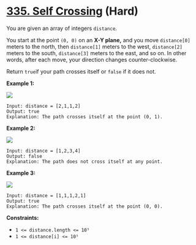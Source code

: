 # [335. Self Crossing][link] (Hard)

[link]: https://leetcode.com/problems/self-crossing/

You are given an array of integers `distance`.

You start at the point `(0, 0)` on an **X-Y plane,** and you move `distance[0]` meters to the north,
then `distance[1]` meters to the west, `distance[2]` meters to the south, `distance[3]` meters to
the east, and so on. In other words, after each move, your direction changes counter-clockwise.

Return `true`if your path crosses itself or  `false` if it does not.

**Example 1:**

![](https://assets.leetcode.com/uploads/2022/12/21/11.jpg)

```
Input: distance = [2,1,1,2]
Output: true
Explanation: The path crosses itself at the point (0, 1).
```

**Example 2:**

![](https://assets.leetcode.com/uploads/2022/12/21/22.jpg)

```
Input: distance = [1,2,3,4]
Output: false
Explanation: The path does not cross itself at any point.
```

**Example 3:**

![](https://assets.leetcode.com/uploads/2022/12/21/33.jpg)

```
Input: distance = [1,1,1,2,1]
Output: true
Explanation: The path crosses itself at the point (0, 0).
```

**Constraints:**

- `1 <= distance.length <= 10⁵`
- `1 <= distance[i] <= 10⁵`
